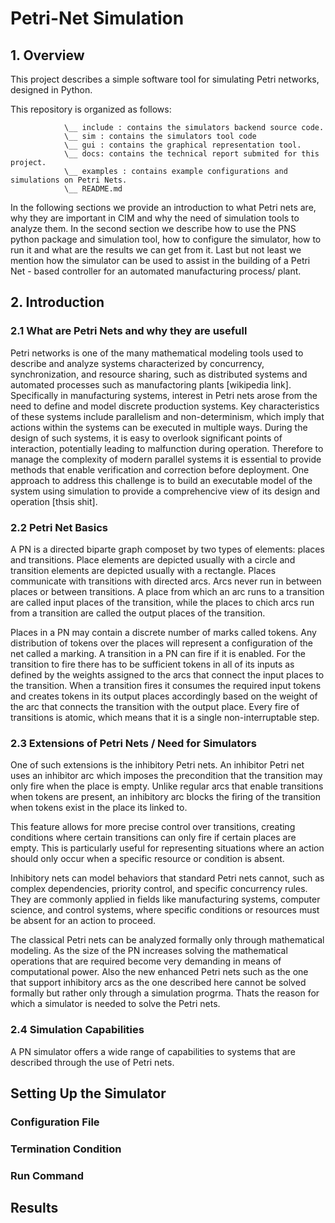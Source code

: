 # Petri-Net Simulation

## 1. Overview

This project describes a simple software tool for simulating Petri networks, designed in Python. 

This repository is organized as follows:

```Petri-Net-Sim    : the repository root directory
            \__ include : contains the simulators backend source code.
            \__ sim : contains the simulators tool code 
            \__ gui : contains the graphical representation tool. 
            \__ docs: contains the technical report submited for this project.
            \__ examples : contains example configurations and simulations on Petri Nets.
            \__ README.md
```

In the following sections we provide an introduction to what Petri nets are, why they are important in CIM and why the need of simulation tools to analyze them. In the second section we describe how to use the PNS python package and simulation tool, how to configure the simulator, how to run it and what are the results we can get from it. Last but not least we mention how the simulator can be used to assist in the building of a Petri Net - based controller for an automated manufacturing process/ plant. 

## 2. Introduction

### 2.1 What are Petri Nets and why they are usefull
Petri networks is one of the many mathematical modeling tools used to describe and analyze systems characterized by concurrency, synchronization, and resource sharing, such as distributed systems and automated processes such as manufactoring plants [wikipedia link]. Specifically in manufacturing systems, interest in Petri nets arose from the need to define and model discrete production systems. Key characteristics of these systems include parallelism and non-determinism, which imply that actions within the systems can be executed in multiple ways. During the design of such systems, it is easy to overlook significant points of interaction, potentially leading to malfunction during operation. Therefore to manage the complexity of modern parallel systems it is essential to provide methods that enable verification and correction before deployment. One approach to address this challenge is to build an executable model of the system using simulation to provide a comprehencive view of its design and operation [thsis shit].

### 2.2 Petri Net Basics

A PN is a directed biparte graph composet by two types of elements: places and transitions. Place elements are depicted usually with a circle and transition elements are depicted usually with a rectangle. Places communicate with transitions with directed arcs. Arcs never run in between places or between transitions. A place from which an arc runs to a transition are called input places of the transition, while the places to chich arcs run from a transition are called the output places of the transition. 

Places in a PN may contain a discrete number of marks called tokens. Any distribution of tokens over the places will represent a configuration of the net called a marking. A transition in a PN can fire if it is enabled. For the transition to fire there has to be sufficient tokens in all of its inputs as defined by the weights assigned to the arcs that connect the input places to the transition. When a transition fires it consumes the required input tokens and creates tokens in its output places accordingly based on the weight of the arc that connects the transition with the output place. Every fire of transitions is atomic, which means that it is a single non-interruptable step.  

### 2.3 Extensions of Petri Nets / Need for Simulators

One of such extensions is the inhibitory Petri nets. An inhibitor Petri net uses an inhibitor arc which imposes the precondition that the transition may only fire when the place is empty. Unlike regular arcs that enable transitions when tokens are present, an inhibitory arc blocks the firing of the transition when tokens exist in the place its linked to.

This feature allows for more precise control over transitions, creating conditions where certain transitions can only fire if certain places are empty. This is particularly useful for representing situations where an action should only occur when a specific resource or condition is absent.

Inhibitory nets can model behaviors that standard Petri nets cannot, such as complex dependencies, priority control, and specific concurrency rules. They are commonly applied in fields like manufacturing systems, computer science, and control systems, where specific conditions or resources must be absent for an action to proceed.

The classical Petri nets can be analyzed formally only through mathematical modeling. As the size of the PN increases solving the mathematical operations that are required become very demanding in means of computational power. Also the new enhanced Petri nets such as the one that support inhibitory arcs as the one described here cannot be solved formally but rather only through a simulation progrma. Thats the reason for which a simulator is needed to solve the Petri nets.

### 2.4 Simulation Capabilities

A PN simulator offers a wide range of capabilities to systems that are described through the use of Petri nets. 

## Setting Up the Simulator

### Configuration File

### Termination Condition

### Run Command

## Results